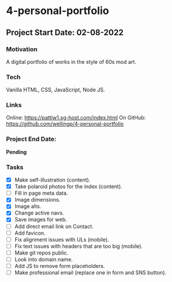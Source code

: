# 4-personal-portfolio

## Project Start Date: 02-08-2022

### Motivation

A digital portfolio of works in the style of 60s mod art.

### Tech
Vanilla HTML, CSS, JavaScript, Node JS.

### Links

Online: https://pattiw1.sg-host.com/index.html
On GitHub: https://github.com/wellingp/4-personal-portfolio

### Project End Date:

**Pending**

### Tasks

- [x] Make self-illustration (content).
- [x] Take polaroid photos for the index (content).
- [ ] Fill in page meta data.
- [x] Image dimensions.
- [x] Image alts.
- [x] Change active navs.
- [x] Save images for web.
- [ ] Add direct email link on Contact.
- [ ] Add favicon.
- [ ] Fix alignment issues with ULs (mobile).
- [ ] Fix text issues with headers that are too big (mobile).
- [ ] Make git repos public.
- [ ] Look into domain name.
- [ ] Add JS to remove form placeholders.
- [ ] Make professional email (replace one in form and SNS button).